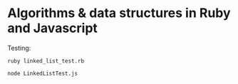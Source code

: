 # Algorithms & data structures in Ruby and Javascript

Testing:

```
ruby linked_list_test.rb
```

```
node LinkedListTest.js
```
